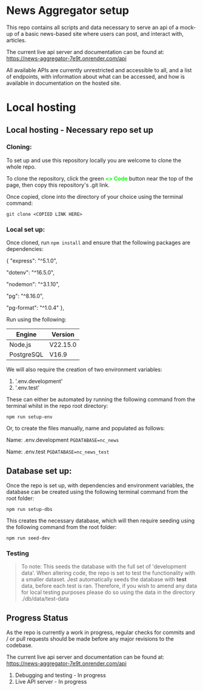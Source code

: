 # News Aggregator setup

This repo contains all scripts and data necessary to serve an api of a mock-up of a basic news-based site where users can post, and interact with, articles.

The current live api server and documentation can be found at: https://news-aggregator-7e9t.onrender.com/api

All available APIs are currently unrestricted and accessible to all, and a list of endpoints, with information about what can be accessed, and how is available in documentation on the hosted site.

# Local hosting

## Local hosting - Necessary repo set up

### Cloning:

To set up and use this repository locally you are welcome to clone the whole repo.

To clone the repository, click the green <span style="color:lime;font-weight:bold"><> Code</span> button near the top of the page, then copy this repository's .git link.

Once copied, clone into the directory of your choice using the terminal command:

```
git clone <COPIED LINK HERE>
```

### Local set up:

Once cloned, run `npm install` and ensure that the following packages are dependencies:

{
"express": "^5.1.0",

"dotenv": "^16.5.0",

"nodemon": "^3.1.10",

"pg": "^8.16.0",

"pg-format": "^1.0.4"
},

Run using the following:

| **Engine** | **Version** |
| ---------- | ----------- |
| Node.js    | V22.15.0    |
| PostgreSQL | V16.9       |

We will also require the creation of two environment variables:

1. '.env.development'
2. '.env.test'

These can either be automated by running the following command from the terminal whilst in the repo root directory:

`npm run setup-env`

Or, to create the files manually, name and populated as follows:

Name: .env.development
`PGDATABASE=nc_news`

Name: .env.test
`PGDATABASE=nc_news_test`

## Database set up:

Once the repo is set up, with dependencies and environment variables, the database can be created using the following terminal command from the root folder:

```
npm run setup-dbs
```

This creates the necessary database, which will then require seeding using the following command from the root folder:

```
npm run seed-dev
```

### Testing

> To note: This seeds the database with the full set of 'development data'.
> When altering code, the repo is set to test the functionality with a smaller dataset.
> Jest automatically seeds the database with **test** data, before each test is ran.
> Therefore, if you wish to amend any data for local testing purposes please do so using the data in the directory ./db/data/test-data

## Progress Status

As the repo is currently a work in progress, regular checks for commits and / or pull requests should be made before any major revisions to the codebase.

The current live api server and documentation can be found at: https://news-aggregator-7e9t.onrender.com/api

1. Debugging and testing - In progress
2. Live API server - In progress
